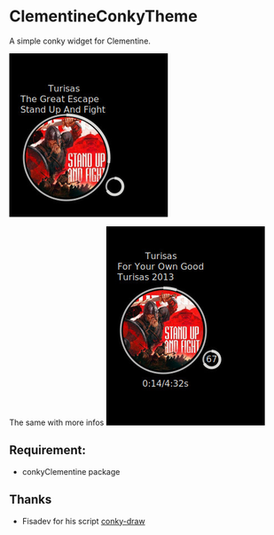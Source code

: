 # ClementineConkyTheme
A simple conky widget for Clementine.


![](images/conkyrc1.jpg)

The same with more infos
![](images/conkyrc2.jpg)

## Requirement:
* conkyClementine package


## Thanks
* Fisadev for his script [conky-draw][fisadevLink]


[fisadevLink]: https://github.com/fisadev/conky-draw
